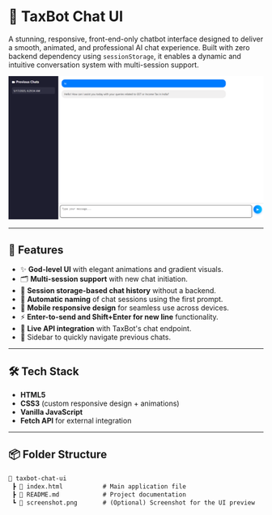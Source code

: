 # 💬 TaxBot Chat UI

A stunning, responsive, front-end-only chatbot interface designed to deliver a smooth, animated, and professional AI chat experience. Built with zero backend dependency using `sessionStorage`, it enables a dynamic and intuitive conversation system with multi-session support.

![TaxBot Chat UI Screenshot](screenshot.png) <!-- Add screenshot image to your repo -->

---

## 🚀 Features

- ✨ **God-level UI** with elegant animations and gradient visuals.
- 🗂 **Multi-session support** with new chat initiation.
- 🧠 **Session storage-based chat history** without a backend.
- 🎯 **Automatic naming** of chat sessions using the first prompt.
- 📱 **Mobile responsive design** for seamless use across devices.
- ⚡ **Enter-to-send and Shift+Enter for new line** functionality.
- 💬 **Live API integration** with TaxBot's chat endpoint.
- 🧵 Sidebar to quickly navigate previous chats.

---

## 🛠 Tech Stack

- **HTML5**
- **CSS3** (custom responsive design + animations)
- **Vanilla JavaScript**
- **Fetch API** for external integration

---

## 📦 Folder Structure

```text
📁 taxbot-chat-ui
 ┣ 📄 index.html           # Main application file
 ┣ 📄 README.md            # Project documentation
 ┗ 📄 screenshot.png       # (Optional) Screenshot for the UI preview
